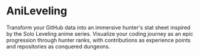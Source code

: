 # AniLeveling
Transform your GitHub data into an immersive hunter's stat sheet inspired by the Solo Leveling anime series. Visualize your coding journey as an epic progression through hunter ranks, with contributions as experience points and repositories as conquered dungeons.
